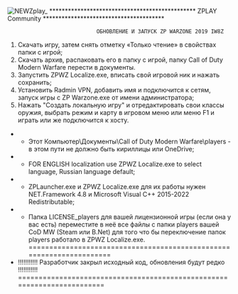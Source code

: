![NEWZplay_](https://github.com/user-attachments/assets/6ec17a15-46ab-4850-8f99-b5d5c8c27078)
*********************************************** ZPLAY Community ***************************************

								ОБНОВЛЕНИЕ И ЗАПУСК ZP WARZONE 2019 IW8Z
									
1. Скачать игру, затем снять отметку «Только чтение» в свойствах папки с игрой;
2. Скачать архив, распаковать его в папку с игрой, папку Call of Duty Modern Warfare перести в документы.
3. Запустить ZPWZ Localize.exe, вписать свой игровой ник и нажать сохранить;
4. Установить Radmin VPN, добавить имя и подключится к сетям, запуск игры с ZP Warzone.exe от имени администратора;
5. Нажать "Создать локальную игру" и отредактировать свои классы оружия, выбрать режим и карту в игровом меню или меню F1 и играть или же подключится к хосту.

* - Этот Компьютер\Документы\Call of Duty Modern Warfare\players - в этом пути не должно быть кириллицы или OneDrive;
* - FOR ENGLISH localization use ZPWZ Localize.exe to select language, Russian language default;
* - ZPLauncher.exe и ZPWZ Localize.exe для их работы нужен NET.Framework 4.8 и Microsoft Visual C++ 2015-2022 Redistributable;
* - Папка LICENSE_players для вашей лицензионной игры (если она у вас есть) переместите в неё все файлы с папки players вашей CoD MW (Steam или B.Net) для того что бы переключение папок players работало в ZPWZ Localize.exe.
=====================================================================
* !!!!!!!!!!! Разработчик закрыл исходный код, обновления будут редко !!!!!!!!!!!
========================================================================
